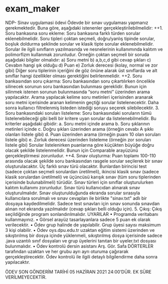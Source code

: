 # exam_maker
NDP- Sinav uygulamasi ödevi
Ödevde bir sınav uygulaması yapmanız gerekmektedir.
Buna göre, aşağıdaki istenenler gerçekleştirilebilmelidir:
++1. Soru bankasına soru ekleme: Soru bankasına farklı türden sorular eklenebilmelidir.
    Soru tipleri çoktan seçmeli, doğru/yanlış tipinde sorular,
    boşluk doldurma şeklinde sorular ve klasik tipte sorular eklenebilmelidir.
Sorular ile ilgili sınıfların yazılmasında ve nesnelerinin kullanımında kalıtım ve polimorfizm kullanmak zorunludur.
Örneğin çoktan seçmeli bir soruda aşağıdaki bilgiler olmalıdır:
a) Soru metni
b) a,b,c,d gibi cevap şıkları
c) Cevabın hangi şık olduğu
d) Puan
e) Zorluk derecesi (kolay, normal ve zor gibi)
Diğer soru tiplerinin içeriğini de göz önüne alarak üst sınıflarda ve alt sınıflar hangi özellikler olması gerektiğini belirlenmelidir.
++2. Soru bankasından soru çıkarma: Soru bankasından soru çıkartılırken öncelikle silinecek sorunun soru bankasından bulunması gereklidir.
    Bunun için silinmek istenen sorunun bulunmasında “soru metni” üzerinden arama yapılacaktır.
    Arama yapılacak kelime soru metinleri içerisinden aranarak soru metni içerisinde aranan kelimenin geçtiği sorular
    listelenecektir. Daha sonra kullanıcı filtrelenmiş listeden istediği soruyu seçerek silebilecektir.
3. Soru bankasındaki soruları listeleme: Soru bankasındaki soruların tümü listelenebileceği gibi belli bir kritere uyan sorular da listelenebilmelidir.
    Bu kriterler aşağıdaki gibidir:
    a. Soru metni içinde arama
    b. Soru şıklarının metinleri içinde
    c. Doğru şıkları üzerinden arama (örneğin cevabı A şıkkı olanları listele gibi)
    d. Puan üzerinden arama (örneğin puanı 10 olan soruları listele gibi)
    e. Zorluk derecesi üzerinden listeleme (örneğin zor soruları listele gibi)
    Sorular listelenirken puanlarına göre küçükten büyüğe doğru olacak şekilde listelenmelidir.
    Bunun için Comparable arayüzünü gerçekleştirmesi zorunludur.
++4. Sınav oluşturma: Puan toplamı 100-110 arasında olacak şekilde soru bankasından rasgele sorular seçilerek bir
    sınav oluşturulacaktır. Üç farklı sınav türü olacaktır.
    Bunlardan birincisi test (sadece çoktan seçmeli sorulardan üretilmeli),
    ikincisi klasik sınav (sadece klasik sorulardan üretilmeli) ve
    üçüncüsü karışık sınav (tüm soru tiplerinden içerisinde bulunabilmeli) türüdür.
    Sınav türleri için sınıflar oluşturulurken kalıtım kullanımı zorunludur.
    Sınav türü kullanıcıdan alınarak sınav oluşturulmalıdır.
    Sınav oluşturulduğunda ekranda sorular sırasıyla kullanıcılara sorulmalı ve sınav cevapları ile birlikte "sinav.txt"
    adlı bir dosyaya kaydedilmelidir. Sadece test sınavları için sınav sonunda sınavdan alınan not ekranda yazılmalıdır
    (cevap şıkları belli olduğu için).
5. Çıkış: Çıkış seçildiğinde program sonlandırılmalıdır.
UYARILAR
• Programda veritabanı kullanmayınız.
• Görsel arayüz tasarlayanlara sadece 5 puan ek olarak verilecektir.
• Ödev grup halinde de yapılabilir. Grup üyesi sayısı maksimum 3 kişi olabilir.
• Ödev oys.dpu.edu.tr uzaktan eğitim sistemi üzerinden ve sıkıştırılmış bir dosya içinde yüklenmeli,
sıkıştırılmış dosya içerisinde sadece .java uzantılı sınıf dosyaları ve
 grup üyelerini tanıtan bir uyeler.txt dosyası bulunmalıdır.
 • Ödev kontrolü dersin asistanı Arş. Gör. Safa DÖRTERLER tarafından uzaktan ve
  her grubu ayrı ayrı oturuma çağırarak gerçekleştirecektir. Ödev kontrolü ile ilgili detaylı
  bilgilendirme daha sonra yapılacaktır.

ÖDEV SON GÖNDERİM TARİHİ 05 HAZİRAN 2021 24:00’DÜR.  EK SÜRE VERİLMEYECEKTİR.
